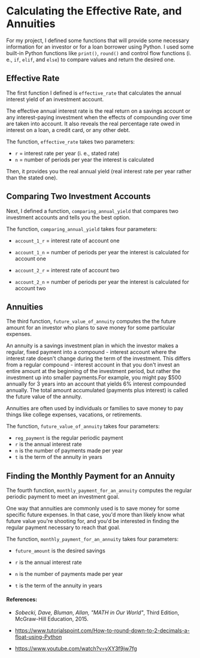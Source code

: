 # Calculating the Effective Rate, and Annuities

For my project, I defined some functions that will provide some necessary information for an investor or for a loan borrower using Python. I used some built-in Python functions like `print()`, `round()` and control flow functions (i. e., `if`, `elif`, and `else`) to compare values and return the desired one.

## Effective Rate
 The first function I defined  is `effective_rate` that calculates the annual interest yield of an investment account. 

The effective annual interest rate is the real return on a savings account or any interest-paying investment when the effects of compounding over time are taken into account. It also reveals the real percentage rate owed in interest on a loan, a credit card, or any other debt.
 
The function, `effective_rate` takes two parameters:
- `r` = interest rate per year (i. e., stated rate)
- `n` = number of periods per year the interest is calculated

Then, it provides you the real annual yield (real interest rate per year rather than the stated one).

## Comparing Two Investment Accounts

Next, I defined a function, `comparing_annual_yield` that compares two investment accounts and tells you the best option. 

The function, `comparing_annual_yield` takes four parameters:

- `account_1_r` = interest rate of account one

- `account_1_n` = number of periods per year the interest is calculated for account one

- `account_2_r` = interest rate of account two

- `account_2_n` = number of periods per year the interest is calculated for account two

## Annuities

The third function, `future_value_of_annuity` computes the the future amount for an investor who plans to save money for some particular expenses.

An annuity is a savings investment plan in which the investor makes a regular, fixed payment into a compound - interest account where the interest rate doesn't change during the term of the investment.  This differs from a regular compound - interest account in that you don't invest an entire amount at the beginning of the investment period, but rather the investment up into smaller payments.For example, you might pay \$500  annually for 3 years into an account that yields 6\% interest compounded annually. The total amount accumulated (payments plus interest) is called the future value of the annuity.

Annuities are often used by individuals or families to save money to pay things like college expenses, vacations, or retirements.

The function, `future_value_of_annuity` takes four parameters:

- `reg_payment` is the regular periodic payment
- `r` is the annual interest rate
- `n` is the number of payments made per year
- `t` is the term of the annuity in years

##  Finding the Monthly Payment for an Annuity

The fourth function, `monthly_payment_for_an_annuity` computes the regular periodic payment to meet an investment goal.

One way that annuities are commonly used is to save money for some specific future expenses. In that case, you'd more than likely know what future value you're shooting for, and you'd be interested in finding the regular payment necessary to reach that goal. 

The function, `monthly_payment_for_an_annuity` takes four parameters:

- `future_amount` is the desired savings

- `r` is the annual interest rate
- `n` is the number of payments made per year
- `t` is the term of the annuity in years


#### References:
- *Sobecki, Dave, Bluman*, *Allan, "MATH in Our World"*, Third Edition, McGraw-Hill Education, 2015.

- https://www.tutorialspoint.com/How-to-round-down-to-2-decimals-a-float-using-Python

- https://www.youtube.com/watch?v=yXY3f9jw7fg





